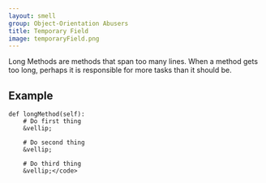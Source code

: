 ```yaml
---
layout: smell
group: Object-Orientation Abusers
title: Temporary Field
image: temporaryField.png
---
```

Long Methods are methods that span too many lines. When a method gets too long, perhaps it is responsible for more tasks than it should be.
## Example
    def longMethod(self):
        # Do first thing
        &vellip;
        
        # Do second thing
        &vellip;
        
        # Do third thing
        &vellip;</code>